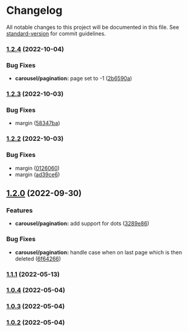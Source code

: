 # Changelog

All notable changes to this project will be documented in this file. See [standard-version](https://github.com/conventional-changelog/standard-version) for commit guidelines.

### [1.2.4](https://github.com/GrowthDay/react-grid-carousel/compare/v1.2.3...v1.2.4) (2022-10-04)


### Bug Fixes

* **carousel/pagination:** page set to -1 ([2b6590a](https://github.com/GrowthDay/react-grid-carousel/commit/2b6590adb39b3b50a010bde8d1d450b0ca27ba1e))

### [1.2.3](https://github.com/GrowthDay/react-grid-carousel/compare/v1.2.2...v1.2.3) (2022-10-03)


### Bug Fixes

* margin ([58347ba](https://github.com/GrowthDay/react-grid-carousel/commit/58347ba1185f0473f5a2191518ce6bd43d9d878f))

### [1.2.2](https://github.com/GrowthDay/react-grid-carousel/compare/v1.2.0...v1.2.2) (2022-10-03)


### Bug Fixes

* margin ([0126060](https://github.com/GrowthDay/react-grid-carousel/commit/012606063209d1a90dab17d822b4d6e5e1873ebd))
* margin ([ad39ce6](https://github.com/GrowthDay/react-grid-carousel/commit/ad39ce6ba3f3bc13511e5e0de2ac5e828c0cb4b8))

## [1.2.0](https://github.com/GrowthDay/react-grid-carousel/compare/v1.1.1...v1.2.0) (2022-09-30)


### Features

* **carousel/pagination:** add support for dots ([3289e86](https://github.com/GrowthDay/react-grid-carousel/commit/3289e86032509b54947b2a32d2cb179daca9f1a7))


### Bug Fixes

* **carousel/pagination:** handle case when on last page which is then deleted ([6f64266](https://github.com/GrowthDay/react-grid-carousel/commit/6f642667a1d4418feea301783ca155ad6dcb34f4))

### [1.1.1](https://github.com/GrowthDay/react-grid-carousel/compare/v1.0.4...v1.1.1) (2022-05-13)

### [1.0.4](https://github.com/GrowthDay/react-grid-carousel/compare/v1.0.3...v1.0.4) (2022-05-04)

### [1.0.3](https://github.com/GrowthDay/react-grid-carousel/compare/v1.0.2...v1.0.3) (2022-05-04)

### [1.0.2](https://github.com/GrowthDay/react-grid-carousel/compare/v1.0.0...v1.0.2) (2022-05-04)
